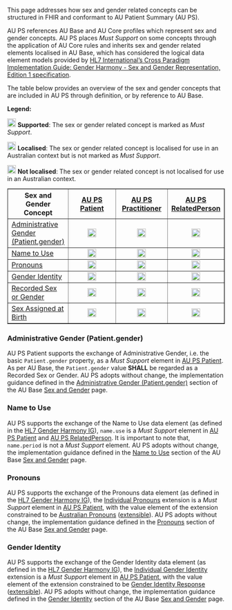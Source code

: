 This page addresses how sex and gender related concepts can be structured in FHIR and conformant to AU Patient Summary (AU PS).

AU PS references AU Base and AU Core profiles which represent sex and gender concepts. AU PS places *Must Support* on some concepts through the application of AU Core rules and inherits sex and gender related elements localised in AU Base, which has considered the logical data element models provided by [HL7 International’s Cross Paradigm Implementation Guide: Gender Harmony - Sex and Gender Representation, Edition 1 specification](https://hl7.org/xprod/ig/uv/gender-harmony/informative1/).

The table below provides an overview of the sex and gender concepts that are included in AU PS through definition, or by reference to AU Base.

**Legend:**

<img src="green_checkmark.svg.png" width="20"/> **Supported**: The sex or gender related concept is marked as *Must Support*.

<img src="orange_checkmark.svg.png" width="20"/> **Localised**: The sex or gender related concept is localised for use in an Australian context but is not marked as *Must Support*.

<img src="minus_symbol.svg.png" width="20"/> **Not localised**: The sex or gender related concept is not localised for use in an Australian context.


<table border="1" style="width: 100%; margin: auto; border-collapse: collapse;">
    <thead>
        <tr>
            <th style="width: 25%; text-align: center; vertical-align: middle;">Sex and Gender Concept</th>
            <th style="width: 25%; text-align: center; vertical-align: middle;"><a href="StructureDefinition-au-ps-patient.html">AU PS Patient</a></th>
            <th style="width: 25%; text-align: center; vertical-align: middle;"><a href="StructureDefinition-au-ps-practitioner.html">AU PS Practitioner</a></th>
            <th style="width: 25%; text-align: center; vertical-align: middle;"><a href="StructureDefinition-au-ps-relatedperson.html">AU PS RelatedPerson</a></th>
        </tr>
    </thead>
    <tbody>
          <tr>
            <td style="width: 25%; text-align: left; vertical-align: middle;"><a href="sex-and-gender.html#administrative-gender-patientgender">Administrative Gender (Patient.gender)</a></td>
            <td style="width: 25%; text-align: center; vertical-align: middle;"><img src="green_checkmark.svg.png" width="20"/></td>
            <td style="width: 25%; text-align: center; vertical-align: middle;"><img src="minus_symbol.svg.png" width="20"/></td>
            <td style="width: 25%; text-align: center; vertical-align: middle;"><img src="minus_symbol.svg.png" width="20"/></td>
        </tr>
        <tr>
            <td style="width: 25%; text-align: left; vertical-align: middle;"><a href="sex-and-gender.html#name-to-use">Name to Use</a></td>
            <td style="width: 25%; text-align: center; vertical-align: middle;"><img src="green_checkmark.svg.png" width="20"/></td>
            <td style="width: 25%; text-align: center; vertical-align: middle;"><img src="orange_checkmark.svg.png" width="20"/></td>
            <td style="width: 25%; text-align: center; vertical-align: middle;"><img src="green.svg.png" width="20"/></td>
        </tr>
        <tr>
            <td style="width: 25%; text-align: left; vertical-align: middle;"><a href="sex-and-gender.html#pronouns">Pronouns</a></td>
            <td style="width: 25%; text-align: center; vertical-align: middle;"><img src="green_checkmark.svg.png" width="20"/></td>
            <td style="width: 25%; text-align: center; vertical-align: middle;"><img src="orange_checkmark.svg.png" width="20"/></td>
            <td style="width: 25%; text-align: center; vertical-align: middle;"><img src="orange_checkmark.svg.png" width="20"/></td>
        </tr>
        <tr>
            <td style="width: 25%; text-align: left; vertical-align: middle;"><a href="sex-and-gender.html#gender-identity">Gender Identity</a></td>
            <td style="width: 25%; text-align: center; vertical-align: middle;"><img src="green_checkmark.svg.png" width="20"/></td>
            <td style="width: 25%; text-align: center; vertical-align: middle;"><img src="orange_checkmark.svg.png" width="20"/></td>
            <td style="width: 25%; text-align: center; vertical-align: middle;"><img src="orange_checkmark.svg.png" width="20"/></td>
        </tr>
        <tr>
            <td style="width: 25%; text-align: left; vertical-align: middle;"><a href="https://build.fhir.org/ig/hl7au/au-fhir-base/sexgender.html#recorded-sex-or-gender">Recorded Sex or Gender</a></td>
            <td style="width: 25%; text-align: center; vertical-align: middle;"><img src="orange_checkmark.svg.png" width="20"/></td>
            <td style="width: 25%; text-align: center; vertical-align: middle;"><img src="orange_checkmark.svg.png" width="20"/></td>
            <td style="width: 25%; text-align: center; vertical-align: middle;"><img src="orange_checkmark.svg.png" width="20"/></td>
        </tr>
        <tr>
            <td style="width: 25%; text-align: left; vertical-align: middle;"><a href="https://build.fhir.org/ig/hl7au/au-fhir-core/sex-and-gender.html#sex-assigned-at-birth">Sex Assigned at Birth</a></td>
            <td style="width: 25%; text-align: center; vertical-align: middle;"><img src="orange_checkmark.svg.png" width="20"/></td>
            <td style="width: 25%; text-align: center; vertical-align: middle;"><img src="orange_checkmark.svg.png" width="20"/></td>
            <td style="width: 25%; text-align: center; vertical-align: middle;"><img src="orange_checkmark.svg.png" width="20"/></td>
        </tr>
    </tbody>
</table>


### Administrative Gender (Patient.gender)
AU PS Patient supports the exchange of Administrative Gender, i.e. the basic `Patient.gender` property, as a *Must Support* element in [AU PS Patient](StructureDefinition-au-ps-patient.html). As per AU Base, the `Patient.gender` value **SHALL** be regarded as a Recorded Sex or Gender. AU PS adopts without change, the implementation guidance defined in the [Administrative Gender (Patient.gender)](https://build.fhir.org/ig/hl7au/au-fhir-base/sexgender.html#administrative-gender-patientgender) section of the AU Base [Sex and Gender](https://build.fhir.org/ig/hl7au/au-fhir-base/sexgender.html) page.

### Name to Use
AU PS supports the exchange of the Name to Use data element (as defined in the [HL7 Gender Harmony IG](https://hl7.org/xprod/ig/uv/gender-harmony/informative1/)), `name.use` is a *Must Support* element in [AU PS Patient](StructureDefinition-au-ps-patient.html) and [AU PS RelatedPerson](StructureDefinition-au-ps-relatedperson.html). It is important to note that, `name.period` is not a *Must Support* element. AU PS adopts without change, the implementation guidance defined in the [Name to Use](https://build.fhir.org/ig/hl7au/au-fhir-base/sexgender.html#name-to-use-ntu) section of the AU Base [Sex and Gender](https://build.fhir.org/ig/hl7au/au-fhir-base/sexgender.html) page.

### Pronouns​
AU PS supports the exchange of the Pronouns data element (as defined in the [HL7 Gender Harmony IG](https://hl7.org/xprod/ig/uv/gender-harmony/informative1/)), the [Individual Pronouns](http://hl7.org/fhir/StructureDefinition/individual-pronouns) extension is a *Must Support* element in [AU PS Patient](StructureDefinition-au-ps-patient.html), with the value element of the extension constrained to be [Australian Pronouns](https://www.healthterminologies.gov.au/integration/R4/fhir/ValueSet/australian-pronouns-1) ([extensible](http://hl7.org/fhir/R4/terminologies.html#extensible)). AU PS adopts without change, the implementation guidance defined in the [Pronouns](https://build.fhir.org/ig/hl7au/au-fhir-base/sexgender.html#pronouns) section of the AU Base [Sex and Gender](https://build.fhir.org/ig/hl7au/au-fhir-base/sexgender.html) page.

### Gender Identity
AU PS supports the exchange of the Gender Identity data element (as defined in the [HL7 Gender Harmony IG](https://hl7.org/xprod/ig/uv/gender-harmony/informative1/)), the [Individual Gender Identity](http://hl7.org/fhir/StructureDefinition/individual-genderIdentity) extension is a *Must Support* element in [AU PS Patient](StructureDefinition-au-ps-patient.html), with the value element of the extension constrained to be [Gender Identity Response](https://healthterminologies.gov.au/fhir/ValueSet/gender-identity-response-1) ([extensible](http://hl7.org/fhir/R4/terminologies.html#extensible)). AU PS adopts without change, the implementation guidance defined in the [Gender Identity](https://build.fhir.org/ig/hl7au/au-fhir-base/sexgender.html#gender-identity-gi) section of the AU Base [Sex and Gender](https://build.fhir.org/ig/hl7au/au-fhir-base/sexgender.html) page.
